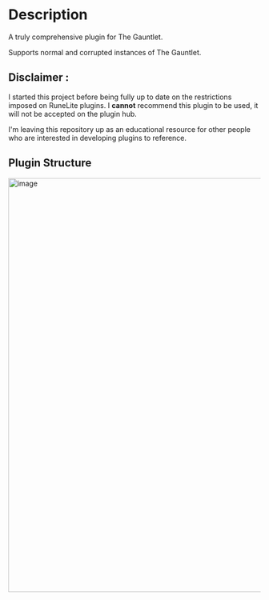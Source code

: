 # Description

A truly comprehensive plugin for The Gauntlet.

Supports normal and corrupted instances of The Gauntlet.

## Disclaimer :

I started this project before being fully up to date on the restrictions imposed on RuneLite plugins. I **cannot** recommend this plugin to be used, it will not be accepted on the plugin hub.

I'm leaving this repository up as an educational resource for other people who are interested in developing plugins to reference.

## Plugin Structure

<img width="1418" height="828" alt="image" src="https://github.com/user-attachments/assets/4cb3cfb9-880a-49ba-ad07-3f51cc285bfb" />
